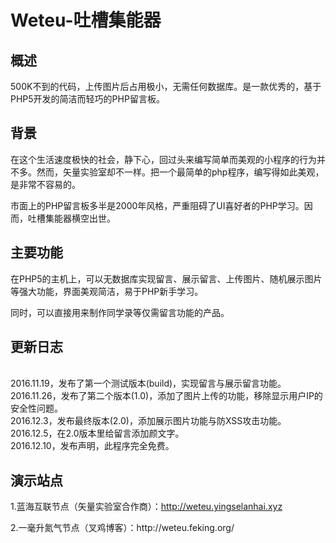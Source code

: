 # Weteu-吐槽集能器

概述
-------------
500K不到的代码，上传图片后占用极小，无需任何数据库。是一款优秀的，基于PHP5开发的简洁而轻巧的PHP留言板。

背景
-------------
在这个生活速度极快的社会，静下心，回过头来编写简单而美观的小程序的行为并不多。然而，矢量实验室却不一样。把一个最简单的php程序，编写得如此美观，是非常不容易的。
<p>市面上的PHP留言板多半是2000年风格，严重阻碍了UI喜好者的PHP学习。因而，吐槽集能器横空出世。

主要功能
-------------
在PHP5的主机上，可以无数据库实现留言、展示留言、上传图片、随机展示图片等强大功能，界面美观简洁，易于PHP新手学习。
<p>同时，可以直接用来制作同学录等仅需留言功能的产品。

更新日志
-------------
<br>2016.11.19，发布了第一个测试版本(build)，实现留言与展示留言功能。
<br>2016.11.26，发布了第二个版本(1.0)，添加了图片上传的功能，移除显示用户IP的安全性问题。
<br>2016.12.3，发布最终版本(2.0)，添加展示图片功能与防XSS攻击功能。
<br>2016.12.5，在2.0版本里给留言添加颜文字。
<br>2016.12.10，发布声明，此程序完全免费。

演示站点
-------------
1.蓝海互联节点（矢量实验室合作商）：http://weteu.yingselanhai.xyz
<p>2.一毫升氮气节点（叉鸡博客）：http://weteu.feking.org/
